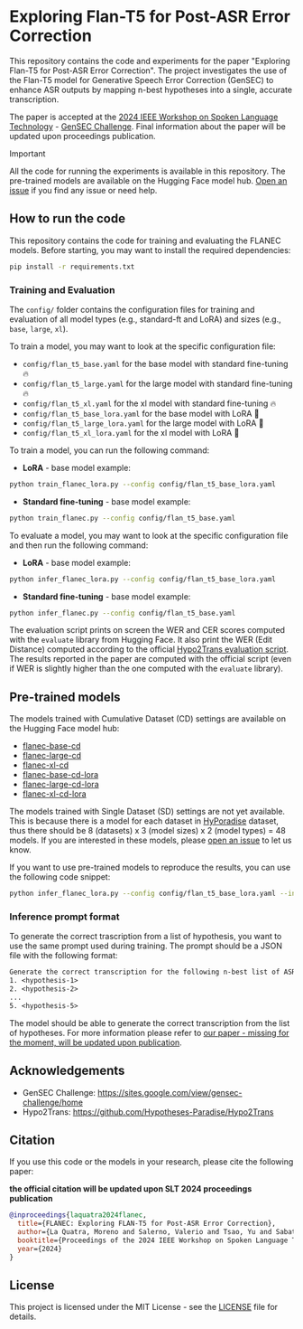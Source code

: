 # Exploring Flan-T5 for Post-ASR Error Correction

This repository contains the code and experiments for the paper "Exploring Flan-T5 for Post-ASR Error Correction". The project investigates the use of the Flan-T5 model for Generative Speech Error Correction (GenSEC) to enhance ASR outputs by mapping n-best hypotheses into a single, accurate transcription.

The paper is accepted at the [2024 IEEE Workshop on Spoken Language Technology](https://2024.ieeeslt.org/) - [GenSEC Challenge](https://sites.google.com/view/gensec-challenge/home). Final information about the paper will be updated upon proceedings publication.

> [!IMPORTANT]  
> All the code for running the experiments is available in this repository. The pre-trained models are available on the Hugging Face model hub. [Open an issue](https://github.com/MorenoLaQuatra/FlanEC/issues/new) if you find any issue or need help.

## How to run the code

This repository contains the code for training and evaluating the FLANEC models. Before starting, you may want to install the required dependencies:

```bash
pip install -r requirements.txt
```

### Training and Evaluation

The `config/` folder contains the configuration files for training and evaluation of all model types (e.g., standard-ft and LoRA) and sizes (e.g., `base`, `large`, `xl`).

To train a model, you may want to look at the specific configuration file:
- `config/flan_t5_base.yaml` for the base model with standard fine-tuning 🔥
- `config/flan_t5_large.yaml` for the large model with standard fine-tuning 🔥
- `config/flan_t5_xl.yaml` for the xl model with standard fine-tuning 🔥
- `config/flan_t5_base_lora.yaml` for the base model with LoRA 🧊
- `config/flan_t5_large_lora.yaml` for the large model with LoRA 🧊
- `config/flan_t5_xl_lora.yaml` for the xl model with LoRA 🧊

To train a model, you can run the following command:

- **LoRA** - base model example:
```bash
python train_flanec_lora.py --config config/flan_t5_base_lora.yaml
```

- **Standard fine-tuning** - base model example:
```bash
python train_flanec.py --config config/flan_t5_base.yaml
```

To evaluate a model, you may want to look at the specific configuration file and then run the following command:

- **LoRA** - base model example:
```bash
python infer_flanec_lora.py --config config/flan_t5_base_lora.yaml
```

- **Standard fine-tuning** - base model example:
```bash
python infer_flanec.py --config config/flan_t5_base.yaml
```

The evaluation script prints on screen the WER and CER scores computed with the `evaluate` library from Hugging Face. It also print the WER (Edit Distance) computed according to the official [Hypo2Trans evaluation script](https://github.com/Hypotheses-Paradise/Hypo2Trans/blob/ce9d088e92323e0d558cdc84dbf636c642d45835/H2T-LoRA/inference.py#L29). The results reported in the paper are computed with the official script (even if WER is slightly higher than the one computed with the `evaluate` library).

## Pre-trained models

The models trained with Cumulative Dataset (CD) settings are available on the Hugging Face model hub:
- [flanec-base-cd](https://huggingface.co/morenolq/flanec-base-cd)
- [flanec-large-cd](https://huggingface.co/morenolq/flanec-large-cd)
- [flanec-xl-cd](https://huggingface.co/morenolq/flanec-xl-cd)
- [flanec-base-cd-lora](https://huggingface.co/morenolq/flanec-base-cd-lora)
- [flanec-large-cd-lora](https://huggingface.co/morenolq/flanec-large-cd-lora)
- [flanec-xl-cd-lora](https://huggingface.co/morenolq/flanec-xl-cd-lora)

The models trained with Single Dataset (SD) settings are not yet available. This is because there is a model for each dataset in [HyPoradise](https://proceedings.neurips.cc/paper_files/paper/2023/hash/6492267465a7ac507be1f9fd1174e78d-Abstract-Datasets_and_Benchmarks.html) dataset, thus there should be 8 (datasets) x 3 (model sizes) x 2 (model types) = 48 models. If you are interested in these models, please [open an issue](https://github.com/MorenoLaQuatra/FlanEC/issues/new) to let us know.

If you want to use pre-trained models to reproduce the results, you can use the following code snippet:

```bash
python infer_flanec_lora.py --config config/flan_t5_base_lora.yaml --inference.specific_test_file <path-to-test-json>
```

### Inference prompt format

To generate the correct trascription from a list of hypothesis, you want to use the same prompt used during training. The prompt should be a JSON file with the following format:

```txt
Generate the correct transcription for the following n-best list of ASR hypotheses:
1. <hypothesis-1>
2. <hypothesis-2>
...
5. <hypothesis-5>
```

The model should be able to generate the correct transcription from the list of hypotheses. For more information please refer to [our paper - missing for the moment, will be updated upon publication](#).

## Acknowledgements

- GenSEC Challenge: https://sites.google.com/view/gensec-challenge/home
- Hypo2Trans: https://github.com/Hypotheses-Paradise/Hypo2Trans

## Citation

If you use this code or the models in your research, please cite the following paper:

**the official citation will be updated upon SLT 2024 proceedings publication**

```bibtex
@inproceedings{laquatra2024flanec,
  title={FLANEC: Exploring FLAN-T5 for Post-ASR Error Correction},
  author={La Quatra, Moreno and Salerno, Valerio and Tsao, Yu and Sabato Marco, Siniscalchi},
  booktitle={Proceedings of the 2024 IEEE Workshop on Spoken Language Technology},
  year={2024}
}
```

## License

This project is licensed under the MIT License - see the [LICENSE](LICENSE) file for details.